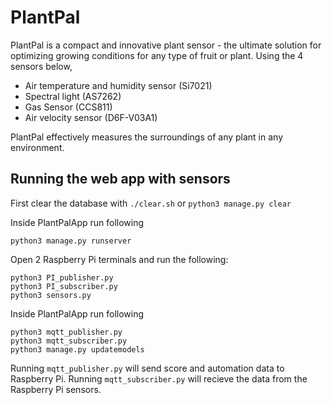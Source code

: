 # PlantPal

PlantPal is a  compact and innovative plant sensor - the ultimate solution for optimizing growing conditions for any type of fruit or plant.
Using the 4 sensors below, 
- Air temperature and humidity sensor (Si7021)
- Spectral light (AS7262)
- Gas Sensor (CCS811)
- Air velocity sensor (D6F-V03A1)

PlantPal effectively measures the surroundings of any plant in any environment.
## Running the web app with sensors

First clear the database with `./clear.sh` or `python3 manage.py clear`

Inside PlantPalApp run following

```
python3 manage.py runserver
```

Open 2 Raspberry Pi terminals and run the following:

```
python3 PI_publisher.py
python3 PI_subscriber.py
python3 sensors.py
```

Inside PlantPalApp run following

```
python3 mqtt_publisher.py
python3 mqtt_subscriber.py
python3 manage.py updatemodels
```
Running `mqtt_publisher.py` will send score and automation data to Raspberry Pi. 
Running `mqtt_subscriber.py` will recieve the data from the Raspberry Pi sensors.
